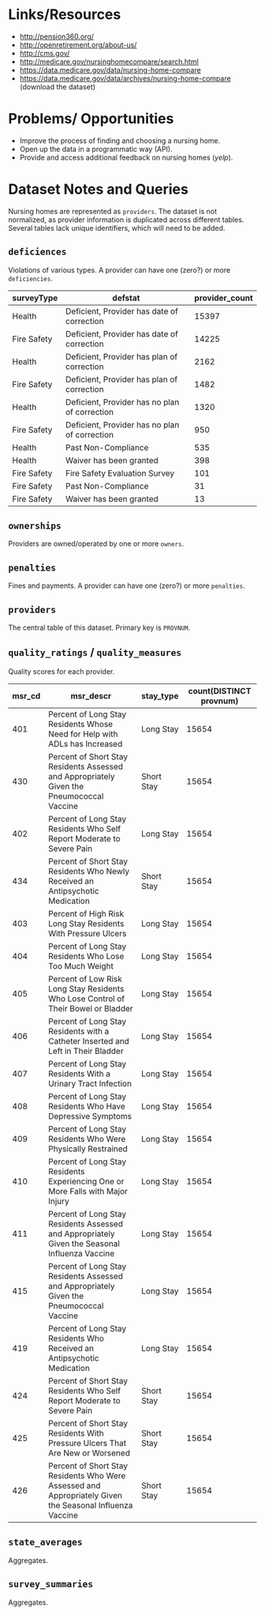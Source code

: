 # Links/Resources

 + http://pension360.org/
 + http://openretirement.org/about-us/
 + http://cms.gov/
 + http://medicare.gov/nursinghomecompare/search.html
 + https://data.medicare.gov/data/nursing-home-compare
 + https://data.medicare.gov/data/archives/nursing-home-compare (download the dataset)

# Problems/ Opportunities

 + Improve the process of finding and choosing a nursing home.
 + Open up the data in a programmatic way (API).
 + Provide and access additional feedback on nursing homes (*yelp*).

# Dataset Notes and Queries

Nursing homes are represented as `providers`. 
The dataset is not normalized, as provider information is duplicated across different tables.
Several tables lack unique identifiers, which will need to be added.

## `deficiences`

Violations of various types. A provider can have one (zero?) or more `deficiencies`.

surveyType  | defstat | provider_count
--- | --- | ---
Health  | Deficient, Provider has date of correction  | 15397
Fire Safety | Deficient, Provider has date of correction  | 14225
Health  | Deficient, Provider has plan of correction  | 2162
Fire Safety | Deficient, Provider has plan of correction  | 1482
Health  | Deficient, Provider has no plan of correction | 1320
Fire Safety | Deficient, Provider has no plan of correction | 950
Health  | Past Non-Compliance | 535
Health  | Waiver has been granted | 398
Fire Safety | Fire Safety Evaluation Survey | 101
Fire Safety | Past Non-Compliance | 31
Fire Safety | Waiver has been granted | 13

## `ownerships`

Providers are owned/operated by one or more `owners`.

## `penalties`

Fines and payments. A provider can have one (zero?) or more `penalties`.

## `providers`

The central table of this dataset. Primary key is `PROVNUM`.

## `quality_ratings` / `quality_measures`

Quality scores for each provider.

msr_cd  | msr_descr | stay_type | count(DISTINCT provnum)
--- | --- | --- | ---
401 | Percent of Long Stay Residents Whose Need for Help with ADLs has Increased  | Long Stay | 15654
430 | Percent of Short Stay Residents Assessed and Appropriately Given the Pneumococcal Vaccine | Short Stay  | 15654
402 | Percent of Long Stay Residents Who Self Report Moderate to Severe Pain  | Long Stay | 15654
434 | Percent of Short Stay Residents Who Newly Received an Antipsychotic Medication  | Short Stay  | 15654
403 | Percent of High Risk Long Stay Residents With Pressure Ulcers | Long Stay | 15654
404 | Percent of Long Stay Residents Who Lose Too Much Weight | Long Stay | 15654
405 | Percent of Low Risk Long Stay Residents Who Lose Control of Their Bowel or Bladder  | Long Stay | 15654
406 | Percent of Long Stay Residents with a Catheter Inserted and Left in Their Bladder | Long Stay | 15654
407 | Percent of Long Stay Residents With a Urinary Tract Infection | Long Stay | 15654
408 | Percent of Long Stay Residents Who Have Depressive Symptoms | Long Stay | 15654
409 | Percent of Long Stay Residents Who Were Physically Restrained | Long Stay | 15654
410 | Percent of Long Stay Residents Experiencing One or More Falls with Major Injury | Long Stay | 15654
411 | Percent of Long Stay Residents Assessed and Appropriately Given the Seasonal Influenza Vaccine  | Long Stay | 15654
415 | Percent of Long Stay Residents Assessed and Appropriately Given the Pneumococcal Vaccine  | Long Stay | 15654
419 | Percent of Long Stay Residents Who Received an Antipsychotic Medication | Long Stay | 15654
424 | Percent of Short Stay Residents Who Self Report Moderate to Severe Pain | Short Stay  | 15654
425 | Percent of Short Stay Residents With Pressure Ulcers That Are New or Worsened | Short Stay  | 15654
426 | Percent of Short Stay Residents Who Were Assessed and Appropriately Given the Seasonal Influenza Vaccine  | Short Stay  | 15654

## `state_averages`

Aggregates.

## `survey_summaries`

Aggregates.
